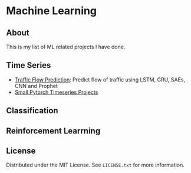 # Machine Learning

## About

This is my list of ML related projects I have done.

## Time Series

- [Traffic Flow Prediction](https://github.com/newbee1905/trafficFlowPrediction/): Predict flow of traffic using LSTM, GRU, SAEs, CNN and Prophet
- [Small Pytorch Timeseries Projects](https://github.com/newbee1905/pytorch-timeseries)

## Classification

## Reinforcement Learrning

## License

Distributed under the MIT License. See `LICENSE.txt` for more information.
